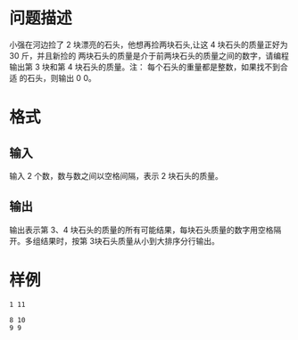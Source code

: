 # 问题描述

⼩强在河边捡了 2 块漂亮的⽯头，他想再捡两块⽯头,让这 4 块⽯头的质量正好为 30 ⽄，并且新捡的 两块⽯头的质量是介于前两块⽯头的质量之间的数字，请编程 输出第 3 块和第 4 块⽯头的质量。注： 每个⽯头的重量都是整数，如果找不到合适 的⽯头，则输出 0 0。

# 格式

## 输入

输⼊ 2 个数，数与数之间以空格间隔，表示 2 块⽯头的质量。

## 输出

输出表示第 3、4 块⽯头的质量的所有可能结果，每块⽯头质量的数字⽤空格隔开。多组结果时，按第 3块⽯头质量从⼩到⼤排序分⾏输出。

# 样例

```input1
1 11
```

```output1
8 10
9 9
```

